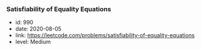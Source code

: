 ### Satisfiability of Equality Equations

* id: 990
* date: 2020-08-05
* link: https://leetcode.com/problems/satisfiability-of-equality-equations
* level: Medium
